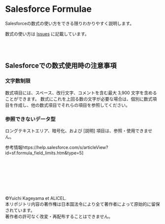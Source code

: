 # Salesforce Formulae
Salesforceの数式の使い方をできる限りわかりやすく説明します。

数式の使い方は [Issues](https://github.com/ykua/Salesforce_Formulae/issues) に記載しています。

<br>
<br>

## Salesforceでの数式使用時の注意事項
### 文字数制限
数式項目には、スペース、改行文字、コメントを含む最大 3,900 文字を含めることができます。
数式にこれを上回る数の文字が必要な場合は、個別に数式項目を作成し、他の数式項目でそれらの項目を参照してください。

### 参照できないデータ型
ロングテキストエリア、暗号化、および [説明] 項目は、参照・使用できません。

参考情報https://help.salesforce.com/s/articleView?id=sf.formula_field_limits.htm&type=5]

<br>
<br>

<br><br><br><br>
©Yuichi Kageyama et ALICEL. <br>
本リポジトリ内容の著作権は日本国法令により全て著作者によって原始的に留保されています。<br>
著作者の許可なく改変・再配布することはできません。<br>
